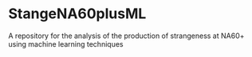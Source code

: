 # StangeNA60plusML
A repository for the analysis of the production of strangeness at NA60+ using machine learning techniques
